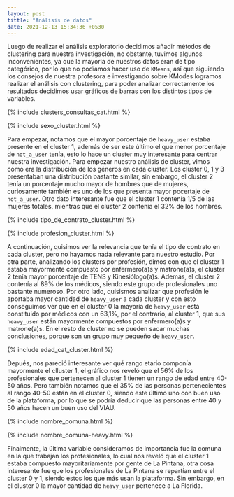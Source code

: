 ```yaml
---
layout: post
tittle: "Análisis de datos"
date: 2021-12-13 15:34:36 +0530
---
```

Luego de realizar el análisis exploratorio decidimos añadir métodos de clustering para nuestra investigación, no obstante, tuvimos algunos inconvenientes, ya que la mayoría de nuestros datos eran de tipo categórico, por lo que no podíamos hacer uso de `KMeans`, así que siguiendo los consejos de nuestra profesora e investigando sobre KModes logramos realizar el análisis con clustering, para poder analizar correctamente los resultados decidimos usar gráficos de barras con los distintos tipos de variables. 

{% include clusters_consultas_cat.html %}

{% include sexo_cluster.html %}

Para empezar, notamos que el mayor porcentaje de `heavy_user` estaba presente en el cluster 1, además de ser este último el que menor porcentaje de `not_a_user` tenía, esto lo hace un cluster muy interesante para centrar nuestra investigación. Para empezar nuestro análisis de cluster, vimos cómo era la distribución de los géneros en cada cluster. Los cluster 0, 1 y 3 presentaban una distribución bastante similar, sin embargo, el cluster 2 tenía un porcentaje mucho mayor de hombres que de mujeres, curiosamente también es uno de los que presenta mayor pocertaje de `not_a_user`. Otro dato interesante fue que el cluster 1 contenía 1/5 de las mujeres totales, mientras que el cluster 2 contenía el 32% de los hombres.

{% include tipo_de_contrato_cluster.html %}

{% include profesion_cluster.html %}

A continuación, quisimos ver la relevancia que tenía el tipo de contrato en cada cluster, pero no hayamos nada relevante para nuestro estudio. Por otra parte, analizando los clusters por profesión, dimos con que el cluster 1 estaba mayormente compuesto por enfermero(a)s y matrone(a)s, el cluster 2 tenía mayor porcentaje de TENS y Kinesiólogo(a)s. Además, el cluster 2 contenía al 89% de los médicos, siendo este grupo de profesionales uno bastante numeroso. Por otro lado, quisismos analizar que profesión le aportaba mayor cantidad de `heavy_user` a cada cluster y con esto conseguimos ver que en el cluster 0 la mayoría de `heavy_user` está constituido por médicos con un 63,1%, por el contrario, al cluster 1, que sus `heavy_user` están mayormente compuestos por enfermero(a)s y matrone(a)s. En el resto de cluster no se pueden sacar muchas conclusiones, porque son un grupo muy pequeño de `heavy_user`.

{% include edad_cat_cluster.html %}

Depués, nos pareció interesante ver qué rango etario componía mayormente el clluster 1, el gráfico nos reveló que el 56% de los profesionales que pertenecen al cluster 1 tienen un rango de edad entre 40-50 años. Pero también notamos que el 35% de las personas pertenecientes al rango 40-50 están en el cluster 0, siendo este último uno con buen uso de la plataforma, por lo que se podría deducir que las personas entre 40 y 50 años hacen un buen uso del VIAU.

{% include nombre_comuna.html %}

{% include nombre_comuna-heavy.html %}

Finalmente, la última variable consideramos de importancia fue la comuna en la que trabajan los profesionales, lo cual nos reveló que el cluster 1 estaba compuesto mayoritariamente por gente de La Pintana, otra cosa interesante fue que los profesionales de La Pintana se repartían entre el cluster 0 y 1, siendo estos los que más usan la plataforma. Sin embargo, en el cluster 0 la mayor cantidad de `heavy_user` pertenece a La Florida.

